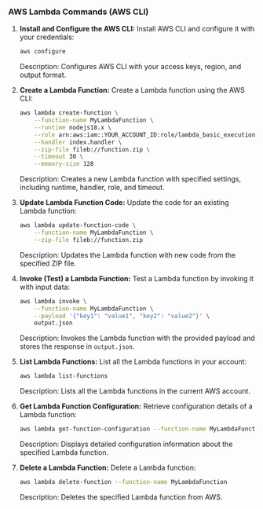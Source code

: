 
### **AWS Lambda Commands (AWS CLI)**

1. **Install and Configure the AWS CLI:**
   Install AWS CLI and configure it with your credentials:
   ```bash
   aws configure
   ```
   Description: Configures AWS CLI with your access keys, region, and output format.

2. **Create a Lambda Function:**
   Create a Lambda function using the AWS CLI:
   ```bash
   aws lambda create-function \
       --function-name MyLambdaFunction \
       --runtime nodejs18.x \
       --role arn:aws:iam::YOUR_ACCOUNT_ID:role/lambda_basic_execution \
       --handler index.handler \
       --zip-file fileb://function.zip \
       --timeout 30 \
       --memory-size 128
   ```
   Description: Creates a new Lambda function with specified settings, including runtime, handler, role, and timeout.

3. **Update Lambda Function Code:**
   Update the code for an existing Lambda function:
   ```bash
   aws lambda update-function-code \
       --function-name MyLambdaFunction \
       --zip-file fileb://function.zip
   ```
   Description: Updates the Lambda function with new code from the specified ZIP file.

4. **Invoke (Test) a Lambda Function:**
   Test a Lambda function by invoking it with input data:
   ```bash
   aws lambda invoke \
       --function-name MyLambdaFunction \
       --payload '{"key1": "value1", "key2": "value2"}' \
       output.json
   ```
   Description: Invokes the Lambda function with the provided payload and stores the response in `output.json`.

5. **List Lambda Functions:**
   List all the Lambda functions in your account:
   ```bash
   aws lambda list-functions
   ```
   Description: Lists all the Lambda functions in the current AWS account.

6. **Get Lambda Function Configuration:**
   Retrieve configuration details of a Lambda function:
   ```bash
   aws lambda get-function-configuration --function-name MyLambdaFunction
   ```
   Description: Displays detailed configuration information about the specified Lambda function.

7. **Delete a Lambda Function:**
   Delete a Lambda function:
   ```bash
   aws lambda delete-function --function-name MyLambdaFunction
   ```
   Description: Deletes the specified Lambda function from AWS.

